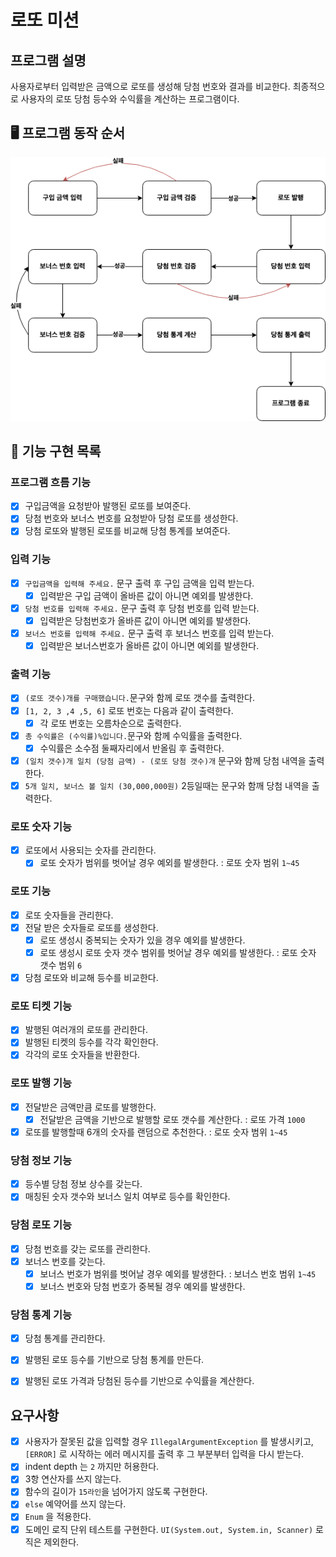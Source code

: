 # 로또 미션

## 프로그램 설명

사용자로부터 입력받은 금액으로 로또를 생성해 당첨 번호와 결과를 비교한다. 최종적으로 사용자의 로또 당첨 등수와 수익률을 계산하는 프로그램이다.

## 🖥️ 프로그램 동작 순서

![flow](flow.png)


## 🎯 기능 구현 목록

### 프로그램 흐름 기능

- [x] 구입금액을 요청받아 발행된 로또를 보여준다.
- [x] 당첨 번호와 보너스 번호를 요청받아 당첨 로또를 생성한다.
- [x] 당첨 로또와 발행된 로또를 비교해 당첨 통계를 보여준다.

### 입력 기능

- [x] `구입금액을 입력해 주세요.` 문구 출력 후 구입 금액을 입력 받는다.
  - [x] 입력받은 구입 금액이 올바른 값이 아니면 예외를 발생한다.
- [x] `당첨 번호를 입력해 주세요.` 문구 출력 후 당첨 번호를 입력 받는다.
  - [x] 입력받은 당첨번호가 올바른 값이 아니면 예외를 발생한다.
- [x] `보너스 번호를 입력해 주세요.` 문구 출력 후 보너스 번호를 입력 받는다.
  - [x] 입력받은 보너스번호가 올바른 값이 아니면 예외를 발생한다.

### 출력 기능

- [x] `(로또 갯수)개를 구매했습니다.`문구와 함께 로또 갯수를 출력한다.
- [x] `[1, 2, 3 ,4 ,5, 6]` 로또 번호는 다음과 같이 출력한다.
  - [x] 각 로또 번호는 오름차순으로 출력한다.
- [x] `총 수익률은 (수익률)%입니다.`문구와 함께 수익률을 출력한다.
  - [x] 수익률은 소수점 둘째자리에서 반올림 후 출력한다.
- [x] `(일치 갯수)개 일치 (당첨 금액) - (로또 당첨 갯수)개` 문구와 함께 당첨 내역을 출력한다.
- [x] `5개 일치, 보너스 볼 일치 (30,000,000원)` 2등일때는 문구와 함깨 당첨 내역을 출력한다.

### 로또 숫자 기능

- [x] 로또에서 사용되는 숫자를 관리한다.
  - [x] 로또 숫자가 범위를 벗어날 경우 예외를 발생한다. : 로또 숫자 범위 `1~45`

### 로또 기능

- [x] 로또 숫자들을 관리한다.
- [x] 전달 받은 숫자들로 로또를 생성한다.
  - [x] 로또 생성시 중복되는 숫자가 있을 경우 예외를 발생한다.
  - [x] 로또 생성시 로또 숫자 갯수 범위를 벗어날 경우 예외를 발생한다. : 로또 숫자 갯수 범위 `6`
- [x] 당첨 로또와 비교해 등수를 비교한다.

### 로또 티켓 기능

- [x] 발행된 여러개의 로또를 관리한다.
- [x] 발행된 티켓의 등수를 각각 확인한다.
- [x] 각각의 로또 숫자들을 반환한다.

### 로또 발행 기능

- [x] 전달받은 금액만큼 로또를 발행한다.
  - [x] 전달받은 금액을 기반으로 발행할 로또 갯수를 계산한다. : 로또 가격 `1000`
- [x] 로또를 발행할때 6개의 숫자를 랜덤으로 추천한다. : 로또 숫자 범위 `1~45`

### 당첨 정보 기능

- [x] 등수별 당첨 정보 상수를 갖는다.
- [x] 매칭된 숫자 갯수와 보너스 일치 여부로 등수를 확인한다.

### 당첨 로또 기능

- [x] 당첨 번호를 갖는 로또를 관리한다.
- [x] 보너스 번호를 갖는다.
  - [x] 보너스 번호가 범위를 벗어날 경우 예외를 발생한다. : 보너스 번호 범위 `1~45`
  - [x] 보너스 번호와 당첨 번호가 중복될 경우 예외를 발생한다.

### 당첨 통계 기능

- [x] 당첨 통계를 관리한다.
- [x] 발행된 로또 등수를 기반으로 당첨 통계를 만든다.
- [x] 발행된 로또 가격과 당첨된 등수를 기반으로 수익률을 계산한다.


## 요구사항

- [x] 사용자가 잘못된 값을 입력할 경우 `IllegalArgumentException` 를 발생시키고, `[ERROR]` 로 시작하는 에러 메시지를 출력 후 그 부분부터 입력을 다시 받는다.
- [x] indent depth 는 `2` 까지만 허용한다.
- [x] 3항 연산자를 쓰지 않는다.
- [x] 함수의 길이가 `15라인`을 넘어가지 않도록 구현한다.
- [x] `else` 예약어를 쓰지 않는다.
- [x] `Enum` 을 적용한다.
- [x] 도메인 로직 단위 테스트를 구현한다. `UI(System.out, System.in, Scanner)` 로직은 제외한다.
